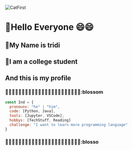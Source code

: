 ![CatFirst](https://media.giphy.com/media/UslGBU1GPKc0g/source.gif)

# :deciduous_tree:Hello Everyone :smile::smile:

## :fallen_leaf:My Name is tridi

## :palm_tree:I am a college student

## And this is my profile
### :blossom::blossom::blossom::blossom::blossom::blossom::blossom::blossom::blossom::blossom::blossom::blossom::blossom::blossom::blossom::blossom::blossom::blossom::blossom::blossom::blossom::blossom::blossom::blossom


```javascript
const Ind = {
  pronouns: "he" | "him",
  code: [Python, Java],
  tools: [Jupyter, VSCode],
  hobbys: [TechStuff, Reading]
  challenge: "I want to learn more programming language"
}
```

### :blossom::blossom::blossom::blossom::blossom::blossom::blossom::blossom::blossom::blossom::blossom::blossom::blossom::blossom::blossom::blossom::blossom::blossom::blossom::blossom::blossom::blossom::blossom::blosso